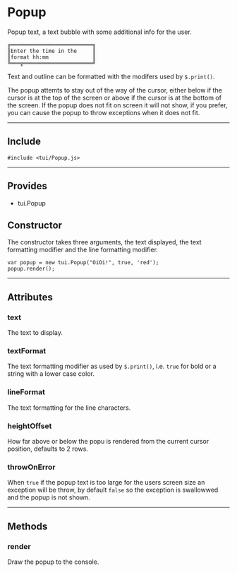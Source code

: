 # Popup

Popup text, a text bubble with some additional info for the user.

    ╔══════════════════════════╗
    ║Enter the time in the     ║
    ║format hh:mm              ║
    ╚═══╦══════════════════════╝

Text and outline can be formatted with the modifers used by `$.print()`.

The popup attemts to stay out of the way of the cursor, either below if the cursor is at the top of the screen or above if the cursor is at the bottom of the screen.  If the popup does not fit on screen it will not show, if you prefer, you can cause the popup to throw exceptions when it does not fit.

----------------------------

## Include

`#include <tui/Popup.js>`

-----------------------

## Provides

* tui.Popup

## Constructor

The constructor takes three arguments, the text displayed, the text formatting modifier and the line formatting modifier.

    var popup = new tui.Popup("OiOi!", true, 'red');
    popup.render();

-----------------------

## Attributes

### text

The text to display.

### textFormat

The text formatting modifier as used by `$.print()`, i.e. `true` for bold or a string with a lower case color.

### lineFormat

The text formatting for the line characters.

### heightOffset

How far above or below the popu is rendered from the current cursor position, defaults to 2 rows.

### throwOnError

When `true` if the popup text is too large for the users screen size an exception will be throw, by default `false` so the exception is swallowwed and the popup is not shown.

-----------------------

## Methods

### render

Draw the popup to the console.

    
    
